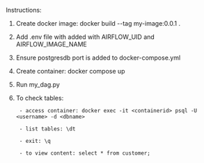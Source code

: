 Instructions:
1. Create docker image: docker build --tag my-image:0.0.1 .
2. Add .env file with added with AIRFLOW_UID and AIRFLOW_IMAGE_NAME
3. Ensure postgresdb port is added to docker-compose.yml
4. Create container: docker compose up
5. Run my_dag.py
6. To check tables: 

        - access container: docker exec -it <containerid> psql -U <username> -d <dbname>

        - list tables: \dt

        - exit: \q
        
        - to view content: select * from customer;